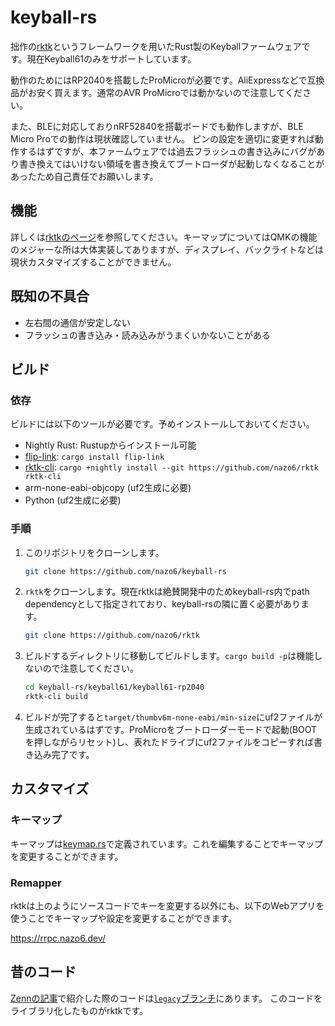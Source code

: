 # keyball-rs

拙作の[rktk](https://github.com/nazo6/rktk)というフレームワークを用いたRust製のKeyballファームウェアです。現在Keyball61のみをサポートしています。

動作のためにはRP2040を搭載したProMicroが必要です。AliExpressなどで互換品がお安く買えます。通常のAVR
ProMicroでは動かないので注意してください。

また、BLEに対応しておりnRF52840を搭載ボードでも動作しますが、BLE Micro
Proでの動作は現状確認していません。
ピンの設定を適切に変更すれば動作するはずですが、本ファームウェアでは過去フラッシュの書き込みにバグがあり書き換えてはいけない領域を書き換えてブートローダが起動しなくなることがあったため自己責任でお願いします。

## 機能

詳しくは[rktkのページ](https://github.com/nazo6/rktk)を参照してください。キーマップについてはQMKの機能のメジャーな所は大体実装してありますが、ディスプレイ、バックライトなどは現状カスタマイズすることができません。

## 既知の不具合

- 左右間の通信が安定しない
- フラッシュの書き込み・読み込みがうまくいかないことがある

## ビルド

### 依存

ビルドには以下のツールが必要です。予めインストールしておいてください。

- Nightly Rust: Rustupからインストール可能
- [flip-link](https://github.com/knurling-rs/flip-link):
  `cargo install flip-link`
- [rktk-cli](https://github.com/nazo6/rktk):
  `cargo +nightly install --git https://github.com/nazo6/rktk rktk-cli`
- arm-none-eabi-objcopy (uf2生成に必要)
- Python (uf2生成に必要)

### 手順

1. このリポジトリをクローンします。
   ```bash
   git clone https://github.com/nazo6/keyball-rs
   ```

2. `rktk`をクローンします。現在rktkは絶賛開発中のためkeyball-rs内でpath
   dependencyとして指定されており、keyball-rsの隣に置く必要があります。
   ```bash
   git clone https://github.com/nazo6/rktk
   ```

3. ビルドするディレクトリに移動してビルドします。`cargo build -p`は機能しないので注意してください。
   ```bash
   cd keyball-rs/keyball61/keyball61-rp2040
   rktk-cli build
   ```

4. ビルドが完了すると`target/thumbv6m-none-eabi/min-size`にuf2ファイルが生成されているはずです。ProMicroをブートローダーモードで起動(BOOTを押しながらリセット)し、表れたドライブにuf2ファイルをコピーすれば書き込み完了です。

## カスタマイズ

### キーマップ

キーマップは[keymap.rs](./keyball-common/src/keymap.rs)で定義されています。これを編集することでキーマップを変更することができます。

### Remapper

rktkは上のようにソースコードでキーを変更する以外にも、以下のWebアプリを使うことでキーマップや設定を変更することができます。

https://rrpc.nazo6.dev/

## 昔のコード

[Zennの記事](https://zenn.dev/nazo6/articles/keyball-embassy-rp2040)で紹介した際のコードは[`legacy`ブランチ](https://github.com/nazo6/keyball-rs/tree/legacy)にあります。
このコードをライブラリ化したものがrktkです。
